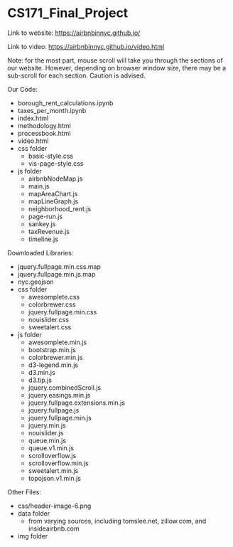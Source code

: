 # CS171_Final_Project

Link to website: https://airbnbinnyc.github.io/

Link to video: https://airbnbinnyc.github.io/video.html

Note: for the most part, mouse scroll will take you through the sections of our website. However, depending on browser window size, there may be a sub-scroll for each section. Caution is advised.

Our Code:
* borough_rent_calculations.ipynb
* taxes_per_month.ipynb
* index.html
* methodology.html
* processbook.html
* video.html
* css folder
  * basic-style.css
  * vis-page-style.css
* js folder
  * airbnbNodeMap.js
  * main.js
  * mapAreaChart.js
  * mapLineGraph.js
  * neighborhood_rent.js
  * page-run.js
  * sankey.js
  * taxRevenue.js
  * timeline.js

Downloaded Libraries:
* jquery.fullpage.min.css.map
* jquery.fullpage.min.js.map
* nyc.geojson
* css folder
  * awesomplete.css
  * colorbrewer.css
  * jquery.fullpage.min.css
  * nouislider.css
  * sweetalert.css
* js folder
  * awesomplete.min.js
  * bootstrap.min.js
  * colorbrewer.min.js
  * d3-legend.min.js
  * d3.min.js
  * d3.tip.js
  * jquery.combinedScroll.js
  * jquery.easings.min.js
  * jquery.fullpage.extensions.min.js
  * jquery.fullpage.js
  * jquery.fullpage.min.js
  * jquery.min.js
  * nouislider.js
  * queue.min.js
  * queue.v1.min.js
  * scrolloverflow.js
  * scrolloverflow.min.js
  * sweetalert.min.js
  * topojson.v1.min.js

Other Files:
* css/header-image-6.png
* data folder
  * from varying sources, including tomslee.net, zillow.com, and insideairbnb.com
* img folder

